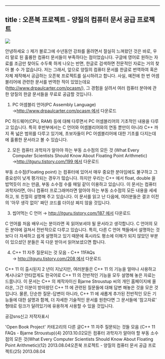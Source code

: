 ----------------
title : 오픈북 프로젝트 - 양질의 컴퓨터 문서 공급 프로젝트
--------------





![](http://img1.daumcdn.net/thumb/R1920x0/?fname=http%3A%2F%2Fcfile25.uf.tistory.com%2Fimage%2F2109C74751FE5B5311F6B3)



안녕하세요 :) 제가 블로그에 수년동안 강좌를 올려면서 절실히 느껴왔던 것은 바로, 우리 말로 된 훌륭한 컴퓨터 문서들이 부족하다는 점이었습니다. 구글에 영어로 원하는 자료를 조금만 찾아도 수두룩 하게 나오는 반면, 한글로 검색하면 전문적인 자료는 거의 찾아 볼 수 가 없습니다. 저는 그래서, 앞으로 양질의 컴퓨터 문서를 한글로 번역하여 혹은 자체 제작해서 공급하는 오픈북 프로젝트를 실시하려고 합니다. 사실, 예전에 한 번 어셈블리어에 관련한 문서를 번역한 적이 있었는데요(http://www.drpaulcarter.com/pcasm/), 그 경험을 살려서 여러 컴퓨터 분야에 관한 양질의 한글 문서들을 무료로 공급할 것입니다. 


1. PC 어셈블리 언어(PC Assembly Language) 
→http://www.drpaulcarter.com/pcasm 에서 다운로드


PC 하드웨어(CPU, RAM) 등에 대해 다루면서 PC 어셈블리어의 기초적인 내용을 다루고 있습니다. 특히 후반부에서는 C 언어와 어셈블리어와의 연동 뿐만이 아니라 C++ 까지 폭 넓은 범위를 다루고 있기에, 초보자들이 PC 어셈블리어에 대한 기초를 다지는데에 훌륭한 문서라고 볼 수 있습니다. 


2. 모든 컴퓨터 과학자가 알아야 하는 부동 소수점의 모든 것 (What Every Computer Scientists Should Know About Floating Point Arithmetic)
→http://itguru.tistory.com/199 에서 다운로드


부동 소수점(Floating point) 는 컴퓨터에 있어서 매우 중요한 분야임에도 불구하고 그 중요성이 낮게 평가되는 경우가 많습니다. 하지만 우리는 C++ 에서 float, double 을 밥먹듯이 쓰는 만큼, 부동 소수점 수를 매일 같이 이용하고 있습니다. 이 문서는 컴퓨터 과학자라면, 아니 컴퓨터 프로그래머라면 알아야 하는 부동 소수점의 모든 내용을 세세하고, 또 친절히 설명해 주고 있습니다. 이 문서를 읽고 난 다음에, 여러분들은 결코 이전의 '아무 생각 없이' 짜던 코드를 더이상 짜지 않을 것입니다.


3. 씹어먹는 C 언어
→ http://itguru.tistory.com/187 에서 다운로드


C 언어를 처음 배우시는 분이라면 꼭 읽어보셔야 될 문서라고 생각합니다. C 언어의 모든 분야에 걸쳐서 전반적으로 다루고 있습니다. 특히, 다른 C 언어 책들에서 설명하는 것 보다 더 자세하고 쉽게 설명하고 있기 때문에 혹시라도 평소에 이해가 되지 않았던 부분이 있으셨던 분들은 꼭 다운 받아서 읽어보셨으면 합니다. 


4. C++ 11 자주 질문되는 것 모음 - C++ 11FAQs
→ http://itguru.tistory.com/208 에서 다운로드


C++ 11 이 출시된지 2 년이 지났지만, 여러분들은 C++ 11 의 기능을 얼마나 사용하고 계시나요? 안타깝게도 한국어로 C++ 11 의 전반적인 기능을 모두 설명해 놓은 자료는 드뭅니다. 이 문서는 C++ 의 제작자이신 Bjarne Stroustup 씨의 개인 홈페이지에 올라온, 그간 이분이 받아왔던 C++ 11 에 관련된 질문들에 대해 답변 해놓은 것을 모은 것입니다. 물론, 단순한 질문-답변이 아니라, C++ 11 에 새롭게 추가된 전반적인 모든 기능들에 대한 설명과 함께, 더 자세한 기술적인 문서를 원한다면 그 문서들에 '참고자료' 형태로 링크가 달려있기에 유용하게 사용할 수 있을 것입니다. 




공감sns신고
저작자표시

'Open Book Project' 카테고리의 다른 글C++ 11 자주 질문되는 것들 모음 (C++ 11 FAQs - Bjarne Stroustup)(4)
2013.10.02모든 컴퓨터 과학자가 알아야 할 부동 소수점의 모든 것(What Every Computer Scientists Should Know About Floating Point Arithmetic)(12)
2013.08.04오픈북 프로젝트 - 양질의 컴퓨터 문서 공급 프로젝트(25)
2013.08.04

